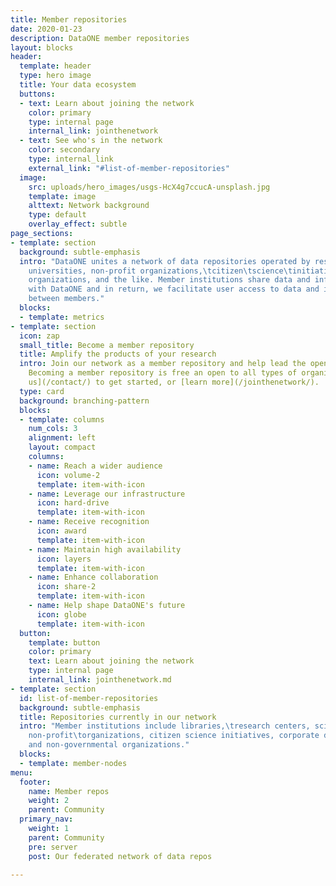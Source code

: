 ```yaml
---
title: Member repositories
date: 2020-01-23
description: DataONE member repositories
layout: blocks
header:
  template: header
  type: hero image
  title: Your data ecosystem
  buttons:
  - text: Learn about joining the network
    color: primary
    type: internal page
    internal_link: jointhenetwork
  - text: See who's in the network
    color: secondary
    type: internal_link
    external_link: "#list-of-member-repositories"
  image:
    src: uploads/hero_images/usgs-HcX4g7ccucA-unsplash.jpg
    template: image
    alttext: Network background
    type: default
    overlay_effect: subtle
page_sections:
- template: section
  background: subtle-emphasis
  intro: "DataONE unites a network of data repositories operated by research centers,
    universities, non-profit organizations,\tcitizen\tscience\tinitiatives, government\tand\tnon-government
    organizations, and the like. Member institutions share data and infrastructure
    with DataONE and in return, we facilitate user access to data and interoperability
    between members."
  blocks:
  - template: metrics
- template: section
  icon: zap
  small_title: Become a member repository
  title: Amplify the products of your research
  intro: Join our network as a member repository and help lead the open data movement!
    Becoming a member repository is free an open to all types of organizations. [Contact
    us](/contact/) to get started, or [learn more](/jointhenetwork/).
  type: card
  background: branching-pattern
  blocks:
  - template: columns
    num_cols: 3
    alignment: left
    layout: compact
    columns:
    - name: Reach a wider audience
      icon: volume-2
      template: item-with-icon
    - name: Leverage our infrastructure
      icon: hard-drive
      template: item-with-icon
    - name: Receive recognition
      icon: award
      template: item-with-icon
    - name: Maintain high availability
      icon: layers
      template: item-with-icon
    - name: Enhance collaboration
      icon: share-2
      template: item-with-icon
    - name: Help shape DataONE's future
      icon: globe
      template: item-with-icon
  button:
    template: button
    color: primary
    text: Learn about joining the network
    type: internal page
    internal_link: jointhenetwork.md
- template: section
  id: list-of-member-repositories
  background: subtle-emphasis
  title: Repositories currently in our network
  intro: "Member institutions include libraries,\tresearch centers, scientific consortia,\tuniversities,\tmuseums,
    non-profit\torganizations, citizen science initiatives, corporate divisions, and\tgovernmental
    and non-governmental organizations."
  blocks:
  - template: member-nodes
menu:
  footer:
    name: Member repos
    weight: 2
    parent: Community
  primary_nav:
    weight: 1
    parent: Community
    pre: server
    post: Our federated network of data repos

---
```

